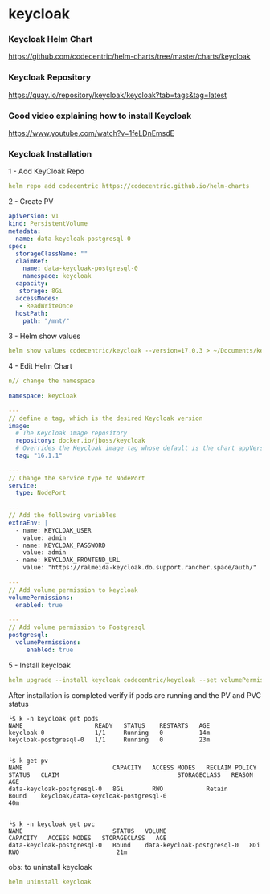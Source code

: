 # keycloak

### Keycloak Helm Chart
https://github.com/codecentric/helm-charts/tree/master/charts/keycloak

### Keycloak Repository
https://quay.io/repository/keycloak/keycloak?tab=tags&tag=latest

### Good video explaining how to install Keycloak
https://www.youtube.com/watch?v=1feLDnEmsdE


### Keycloak Installation
1 - Add KeyCloak Repo

```yaml
helm repo add codecentric https://codecentric.github.io/helm-charts
```

2 - Create PV

```yaml
apiVersion: v1
kind: PersistentVolume
metadata:
  name: data-keycloak-postgresql-0
spec:
  storageClassName: ""
  claimRef:
    name: data-keycloak-postgresql-0
    namespace: keycloak
  capacity:
   storage: 8Gi
  accessModes:
   - ReadWriteOnce
  hostPath:
    path: "/mnt/"
```

3 - Helm show values

```yaml
helm show values codecentric/keycloak --version=17.0.3 > ~/Documents/keycloak-test/codecentric.yaml
```

4 - Edit Helm Chart

```yaml
n// change the namespace
 
namespace: keycloak
 
---
// define a tag, which is the desired Keycloak version
image:
  # The Keycloak image repository
  repository: docker.io/jboss/keycloak
  # Overrides the Keycloak image tag whose default is the chart appVersion
  tag: "16.1.1"  
 
---
// Change the service type to NodePort
service:
  type: NodePort
 
---
// Add the following variables
extraEnv: |
  - name: KEYCLOAK_USER
    value: admin
  - name: KEYCLOAK_PASSWORD
    value: admin
  - name: KEYCLOAK_FRONTEND_URL
    value: "https://ralmeida-keycloak.do.support.rancher.space/auth/"
 
---
// Add volume permission to keycloak
volumePermissions:
  enabled: true
 
---
// Add volume permission to Postgresql
postgresql:
  volumePermissions:
     enabled: true
```

5 - Install keycloak

```yaml
helm upgrade --install keycloak codecentric/keycloak --set volumePermissions.enabled=true --set postgresql.volumePermissions.enabled=true --values codecentric.yaml
```
After installation is completed verify if pods are running and the PV and PVC status
```
╰$ k -n keycloak get pods
NAME                    READY   STATUS    RESTARTS   AGE
keycloak-0              1/1     Running   0          14m
keycloak-postgresql-0   1/1     Running   0          23m
 
 
╰$ k get pv             
NAME                         CAPACITY   ACCESS MODES   RECLAIM POLICY   STATUS   CLAIM                                 STORAGECLASS   REASON   AGE
data-keycloak-postgresql-0   8Gi        RWO            Retain           Bound    keycloak/data-keycloak-postgresql-0                           40m
 
 
╰$ k -n keycloak get pvc
NAME                         STATUS   VOLUME                       CAPACITY   ACCESS MODES   STORAGECLASS   AGE
data-keycloak-postgresql-0   Bound    data-keycloak-postgresql-0   8Gi        RWO                           21m
```

obs: to uninstall keycloak

```yaml
helm uninstall keycloak
```
